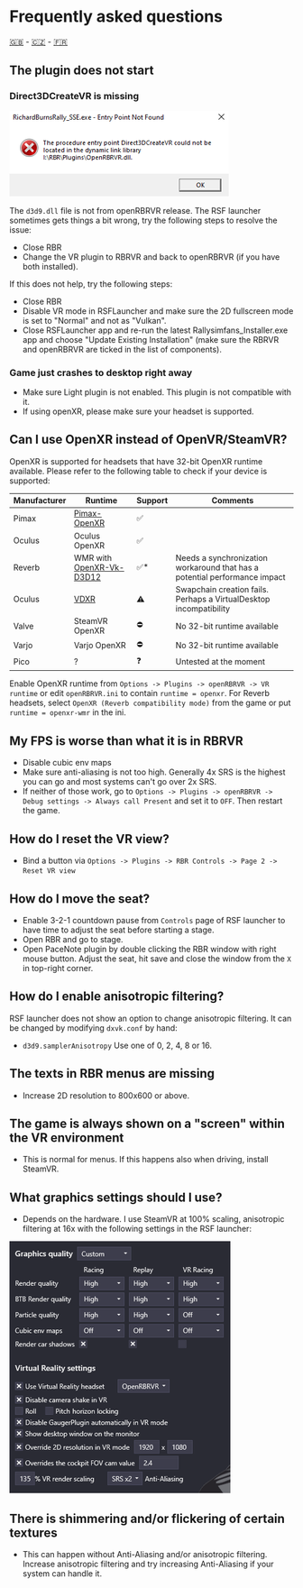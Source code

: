 # Frequently asked questions

[🇬🇧](FAQ.md) - [🇨🇿](FAQ_CZ.md) - [🇫🇷](FAQ_FR.md)

## The plugin does not start

### Direct3DCreateVR is missing

![Direct3DCreateVR missing](img/d3dcreatevr.png)

The `d3d9.dll` file is not from openRBRVR release. The RSF launcher sometimes
gets things a bit wrong, try the following steps to resolve the issue:

- Close RBR
- Change the VR plugin to RBRVR and back to openRBRVR (if you have both installed).

If this does not help, try the following steps:

- Close RBR
- Disable VR mode in RSFLauncher and make sure the 2D fullscreen mode is set to
  "Normal" and not as "Vulkan".
- Close RSFLauncher app and re-run the latest Rallysimfans\_Installer.exe app
  and choose "Update Existing Installation" (make sure the RBRVR and openRBRVR
  are ticked in the list of components).

### Game just crashes to desktop right away

- Make sure Light plugin is not enabled. This plugin is not compatible with it.
- If using openXR, please make sure your headset is supported.

## Can I use OpenXR instead of OpenVR/SteamVR?

OpenXR is supported for headsets that have 32-bit OpenXR runtime available.
Please refer to the following table to check if your device is supported:

| Manufacturer | Runtime                                                                 | Support     | Comments                                                                    |
| ------------ | ----------------------------------------------------------------------- | ----------- | --------------------------------------------------------------------------- |
| Pimax        | [Pimax-OpenXR](https://github.com/mbucchia/Pimax-OpenXR)                | ✅          |                                                                             |
| Oculus       | Oculus OpenXR                                                           | ✅          |                                                                             |
| Reverb       | WMR with [OpenXR-Vk-D3D12](https://github.com/mbucchia/OpenXR-Vk-D3D12) | ✅*         | Needs a synchronization workaround that has a potential performance impact  |
| Oculus       | [VDXR](https://github.com/mbucchia/VirtualDesktop-OpenXR)               | ⚠️           | Swapchain creation fails. Perhaps a VirtualDesktop incompatibility          |
| Valve        | SteamVR OpenXR                                                          | ⛔          | No 32-bit runtime available                                                 |
| Varjo        | Varjo OpenXR                                                            | ⛔          | No 32-bit runtime available                                                 |
| Pico         | ?                                                                       | ❓          | Untested at the moment                                                      |

Enable OpenXR runtime from `Options -> Plugins -> openRBRVR -> VR runtime` or
edit `openRBRVR.ini` to contain `runtime = openxr`. For Reverb headsets, select
`OpenXR (Reverb compatibility mode)` from the game or put `runtime =
openxr-wmr` in the ini.

## My FPS is worse than what it is in RBRVR

- Disable cubic env maps
- Make sure anti-aliasing is not too high. Generally 4x SRS is the highest you
  can go and most systems can't go over 2x SRS.
- If neither of those work, go to `Options -> Plugins -> openRBRVR -> Debug
  settings -> Always call Present` and set it to `OFF`. Then restart the game.

## How do I reset the VR view?

- Bind a button via `Options -> Plugins -> RBR Controls -> Page 2 -> Reset VR view`

## How do I move the seat?

- Enable 3-2-1 countdown pause from `Controls` page of RSF launcher to have
  time to adjust the seat before starting a stage.
- Open RBR and go to stage.
- Open PaceNote plugin by double clicking the RBR window with right mouse
  button. Adjust the seat, hit save and close the window from the `X` in
  top-right corner.

## How do I enable anisotropic filtering?

RSF launcher does not show an option to change anisotropic filtering. It can be
changed by modifying `dxvk.conf` by hand:

- `d3d9.samplerAnisotropy` Use one of 0, 2, 4, 8 or 16.

## The texts in RBR menus are missing

- Increase 2D resolution to 800x600 or above.

## The game is always shown on a "screen" within the VR environment

- This is normal for menus. If this happens also when driving, install SteamVR.

## What graphics settings should I use?

- Depends on the hardware. I use SteamVR at 100% scaling, anisotropic filtering
  at 16x with the following settings in the RSF launcher:

![Example settings](img/example_settings.png)

## There is shimmering and/or flickering of certain textures

- This can happen without Anti-Aliasing and/or anisotropic filtering. Increase
  anisotropic filtering and try increasing Anti-Aliasing if your system can
  handle it.
